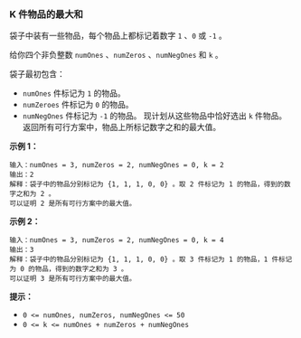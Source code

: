 ### K 件物品的最大和 ###
袋子中装有一些物品，每个物品上都标记着数字 `1` 、`0` 或 `-1` 。

给你四个非负整数 `numOnes` 、`numZeros` 、`numNegOnes` 和 `k` 。

袋子最初包含：

* `numOnes` 件标记为 `1` 的物品。
* `numZeroes` 件标记为 `0` 的物品。
* `numNegOnes` 件标记为 `-1` 的物品。
现计划从这些物品中恰好选出 `k` 件物品。返回所有可行方案中，物品上所标记数字之和的最大值。



**示例 1：**

```
输入：numOnes = 3, numZeros = 2, numNegOnes = 0, k = 2
输出：2
解释：袋子中的物品分别标记为 {1, 1, 1, 0, 0} 。取 2 件标记为 1 的物品，得到的数字之和为 2 。
可以证明 2 是所有可行方案中的最大值。
```

**示例 2：**

```
输入：numOnes = 3, numZeros = 2, numNegOnes = 0, k = 4
输出：3
解释：袋子中的物品分别标记为 {1, 1, 1, 0, 0} 。取 3 件标记为 1 的物品，1 件标记为 0 的物品，得到的数字之和为 3 。
可以证明 3 是所有可行方案中的最大值。
```



**提示：**

* `0 <= numOnes, numZeros, numNegOnes <= 50`
* `0 <= k <= numOnes + numZeros + numNegOnes`


